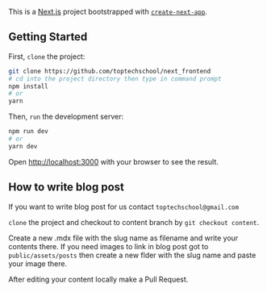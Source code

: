 This is a [Next.js](https://nextjs.org/) project bootstrapped with [`create-next-app`](https://github.com/vercel/next.js/tree/canary/packages/create-next-app).

## Getting Started

First, `clone` the project:

```bash
git clone https://github.com/toptechschool/next_frontend
# cd into the project directory then type in command prompt
npm install
# or
yarn
```

Then, `run` the development server:

```bash
npm run dev
# or
yarn dev
```

Open [http://localhost:3000](http://localhost:3000) with your browser to see the result.

## How to write blog post 

If you want to write blog post for us contact `toptechschool@gmail.com`

`clone` the project and checkout to content branch by `git checkout content`.

Create a new .mdx file with the slug name as filename and write your contents there.
If you need images to link in blog post got to `public/assets/posts` then create a new flder with the slug name and paste your image there.

After editing your content locally make a Pull Request.